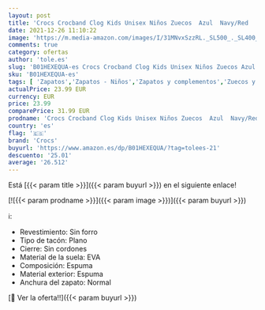 ```yaml
---
layout: post
title: 'Crocs Crocband Clog Kids Unisex Niños Zuecos  Azul  Navy/Red   29/30 EU'
date: 2021-12-26 11:10:22
image: 'https://m.media-amazon.com/images/I/31MNvxSzzRL._SL500_._SL400_.jpg'
comments: true
category: ofertas
author: 'tole.es'
slug: 'B01HEXEQUA-es Crocs Crocband Clog Kids Unisex Niños Zuecos Azul Navy/Red...'
sku: 'B01HEXEQUA-es'
tags: [ 'Zapatos','Zapatos - Niños','Zapatos y complementos','Zuecos y mules para niño','crocs','zuecos', ]
actualPrice: 23.99 EUR
currency: EUR
price: 23.99
comparePrice: 31.99 EUR
prodname: 'Crocs Crocband Clog Kids Unisex Niños Zuecos  Azul  Navy/Red   29/30 EU'
country: 'es'
flag: '🇪🇸'
brand: 'Crocs'
buyurl: 'https://www.amazon.es/dp/B01HEXEQUA/?tag=tolees-21'
descuento: '25.01'
average: '26.512'
---
```


Está [{{< param title >}}]({{< param buyurl >}}) en el siguiente enlace!

[![{{< param prodname >}}]({{< param image >}})]({{< param buyurl >}})

ℹ️:

- Revestimiento: Sin forro
- Tipo de tacón: Plano
- Cierre: Sin cordones
- Material de la suela: EVA
- Composición: Espuma
- Material exterior: Espuma
- Anchura del zapato: Normal

[🛒 Ver la oferta!!]({{< param buyurl >}})
